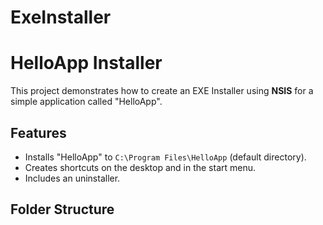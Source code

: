 # ExeInstaller
# HelloApp Installer

This project demonstrates how to create an EXE Installer using **NSIS** for a simple application called "HelloApp".

## Features
- Installs "HelloApp" to `C:\Program Files\HelloApp` (default directory).
- Creates shortcuts on the desktop and in the start menu.
- Includes an uninstaller.

## Folder Structure
